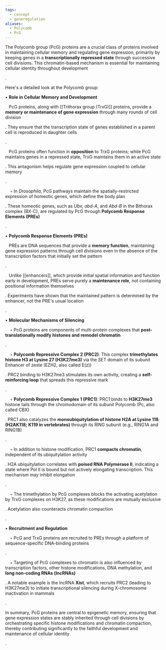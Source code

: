 ```yaml
---
tags:
  - concept
  - generegulation
aliases:
  - Polycomb
  - PcG
---
```

The Polycomb group (PcG) proteins are a crucial class of proteins involved in maintaining cellular memory and regulating gene expression, primarily by keeping genes in a **transcriptionally repressed state** through successive cell divisions. This chromatin-based mechanism is essential for maintaining cellular identity throughout development

.

Here's a detailed look at the Polycomb group:

• **Role in Cellular Memory and Development**

   PcG proteins, along with [[Trithorax group (TrxG)]] proteins, provide a **memory or maintenance of gene expression** through many rounds of cell division

. They ensure that the transcription state of genes established in a parent cell is reproduced in daughter cells

.

   PcG proteins often function in **opposition** to TrxG proteins; while PcG maintains genes in a repressed state, TrxG maintains them in an active state

. This antagonism helps regulate gene expression coupled to cellular memory

.

    ◦ In _Drosophila_, PcG pathways maintain the spatially-restricted expression of homeotic genes, which define the body plan

. These homeotic genes, such as _Ubx_, _abd-A_, and _Abd-B_ in the Bithorax complex (BX-C), are regulated by PcG through **Polycomb Response Elements (PREs)**

.

• **Polycomb Response Elements (PREs)**

   PREs are DNA sequences that provide a **memory function**, maintaining gene expression patterns through cell divisions even in the absence of the transcription factors that initially set the pattern

.

   Unlike [[enhancers]], which provide initial spatial information and function early in development, PREs serve purely a **maintenance role**, not containing positional information themselves

. Experiments have shown that the maintained pattern is determined by the enhancer, not the PRE's usual location

.

• **Molecular Mechanisms of Silencing**

    ◦ PcG proteins are components of multi-protein complexes that **post-translationally modify histones and remodel chromatin**

.

    ◦ **Polycomb Repressive Complex 2 (PRC2)**: This complex **trimethylates histone H3 at Lysine 27 (H3K27me3)** via the SET domain of its subunit Enhancer of zeste (EZH2, also called E(z))

. PRC2 binding to H3K27me3 stimulates its own activity, creating a **self-reinforcing loop** that spreads this repressive mark

.

    ◦ **Polycomb Repressive Complex 1 (PRC1)**: PRC1 binds to **H3K27me3** histone tails through the chromodomain of its subunit Polycomb (Pc, also called CBX)

. PRC1 also catalyzes the **monoubiquitylation of histone H2A at Lysine 118 (H2AK118; K119 in vertebrates)** through its RING subunit (e.g., RING1A and RING1B)

.

    ◦ In addition to histone modification, PRC1 **compacts chromatin**, independent of its ubiquitylation activity

. H2A ubiquitylation correlates with **poised RNA Polymerase II**, indicating a state where Pol II is bound but not actively elongating transcription. This mechanism may inhibit elongation

.

    ◦ The trimethylation by PcG complexes blocks the activating acetylation by TrxG complexes on H3K27, as these modifications are mutually exclusive

. Acetylation also counteracts chromatin compaction

.

• **Recruitment and Regulation**

    ◦ PcG and TrxG proteins are recruited to PREs through a platform of sequence-specific DNA-binding proteins

.

    ◦ Targeting of PcG complexes to chromatin is also influenced by transcription factors, other histone modifications, DNA methylation, and **long non-coding RNAs (lncRNAs)**

. A notable example is the lncRNA **Xist**, which recruits PRC2 (leading to H3K27me3) to initiate transcriptional silencing during X-chromosome inactivation in mammals

.

In summary, PcG proteins are central to epigenetic memory, ensuring that gene expression states are stably inherited through cell divisions by orchestrating specific histone modifications and chromatin compaction, thereby contributing significantly to the faithful development and maintenance of cellular identity

.